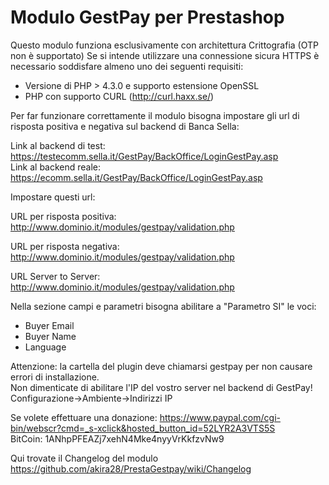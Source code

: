 # Modulo GestPay per Prestashop

Questo modulo funziona esclusivamente con architettura Crittografia (OTP non è supportato)
Se si intende utilizzare una connessione sicura HTTPS è necessario soddisfare almeno uno dei seguenti requisiti:
* Versione di PHP > 4.3.0 e supporto estensione OpenSSL
* PHP con supporto CURL (http://curl.haxx.se/)

Per far funzionare correttamente il modulo bisogna impostare gli url di risposta positiva e negativa sul backend di Banca Sella:

Link al backend di test: https://testecomm.sella.it/GestPay/BackOffice/LoginGestPay.asp  
Link al backend reale: https://ecomm.sella.it/GestPay/BackOffice/LoginGestPay.asp

Impostare questi url:

URL per risposta positiva: 
http://www.dominio.it/modules/gestpay/validation.php  

URL per risposta negativa: 
http://www.dominio.it/modules/gestpay/validation.php 

URL Server to Server: 
http://www.dominio.it/modules/gestpay/validation.php

Nella sezione campi e parametri bisogna abilitare a "Parametro SI" le voci:
* Buyer Email
* Buyer Name
* Language

Attenzione: la cartella del plugin deve chiamarsi gestpay per non causare errori di installazione.  
Non dimenticate di abilitare l'IP del vostro server nel backend di GestPay! Configurazione->Ambiente->Indirizzi IP

Se volete effettuare una donazione: https://www.paypal.com/cgi-bin/webscr?cmd=_s-xclick&hosted_button_id=52LYR2A3VTS5S  
BitCoin: 1ANhpPFEAZj7xehN4Mke4nyyVrKkfzvNw9

Qui trovate il Changelog del modulo https://github.com/akira28/PrestaGestpay/wiki/Changelog
